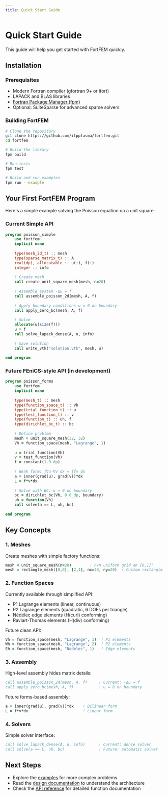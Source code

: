 ```yaml
---
title: Quick Start Guide
---
```


# Quick Start Guide

This guide will help you get started with FortFEM quickly.

## Installation

### Prerequisites

- Modern Fortran compiler (gfortran 9+ or ifort)
- LAPACK and BLAS libraries
- [Fortran Package Manager (fpm)](https://github.com/fortran-lang/fpm)
- Optional: SuiteSparse for advanced sparse solvers

### Building FortFEM

```bash
# Clone the repository
git clone https://github.com/itpplasma/fortfem.git
cd fortfem

# Build the library
fpm build

# Run tests
fpm test

# Build and run examples
fpm run --example
```

## Your First FortFEM Program

Here's a simple example solving the Poisson equation on a unit square:

### Current Simple API
```fortran
program poisson_simple
    use fortfem
    implicit none
    
    type(mesh_2d_t) :: mesh
    type(sparse_matrix_t) :: A
    real(dp), allocatable :: u(:), f(:)
    integer :: info
    
    ! Create mesh
    call create_unit_square_mesh(mesh, n=20)
    
    ! Assemble system -∆u = f
    call assemble_poisson_2d(mesh, A, f)
    
    ! Apply boundary conditions u = 0 on boundary
    call apply_zero_bc(mesh, A, f)
    
    ! Solve
    allocate(u(size(f)))
    u = f
    call solve_lapack_dense(A, u, info)
    
    ! Save solution
    call write_vtk("solution.vtk", mesh, u)
    
end program
```

### Future FEniCS-style API (in development)
```fortran
program poisson_forms
    use fortfem
    implicit none
    
    type(mesh_t) :: mesh
    type(function_space_t) :: Vh
    type(trial_function_t) :: u
    type(test_function_t) :: v
    type(function_t) :: uh, f
    type(dirichlet_bc_t) :: bc
    
    ! Define problem
    mesh = unit_square_mesh(32, 32)
    Vh = function_space(mesh, "Lagrange", 1)
    
    u = trial_function(Vh)
    v = test_function(Vh)
    f = constant(1.0_dp)
    
    ! Weak form: ∫∇u·∇v dx = ∫fv dx
    a = inner(grad(u), grad(v))*dx
    L = f*v*dx
    
    ! Solve with BC: u = 0 on boundary
    bc = dirichlet_bc(Vh, 0.0_dp, boundary)
    uh = function(Vh)
    call solve(a == L, uh, bc)
    
end program
```

## Key Concepts

### 1. Meshes
Create meshes with simple factory functions:
```fortran
mesh = unit_square_mesh(n=20)        ! n×n uniform grid on [0,1]²
mesh = rectangle_mesh([0,0], [2,1], nx=40, ny=20)  ! Custom rectangle
```

### 2. Function Spaces  
Currently available through simplified API:
- P1 Lagrange elements (linear, continuous)
- P2 Lagrange elements (quadratic, 6 DOFs per triangle)
- Nédélec edge elements (H(curl) conforming)
- Raviart-Thomas elements (H(div) conforming)

Future clean API:
```fortran
Vh = function_space(mesh, "Lagrange", 1)  ! P1 elements
Wh = function_space(mesh, "Lagrange", 2)  ! P2 elements
Eh = function_space(mesh, "Nedelec", 1)   ! Edge elements
```

### 3. Assembly
High-level assembly hides matrix details:
```fortran
call assemble_poisson_2d(mesh, A, f)     ! Current: -∆u = f
call apply_zero_bc(mesh, A, f)           ! u = 0 on boundary
```

Future forms-based assembly:
```fortran
a = inner(grad(u), grad(v))*dx    ! Bilinear form
L = f*v*dx                        ! Linear form
```

### 4. Solvers
Simple solver interface:
```fortran
call solve_lapack_dense(A, u, info)      ! Current: dense solver
call solve(a == L, uh, bc)               ! Future: automatic solver
```

## Next Steps

- Explore the [examples](examples/index.html) for more complex problems
- Read the [design documentation](design/index.html) to understand the architecture
- Check the [API reference](../modules.html) for detailed function documentation
